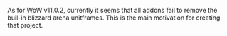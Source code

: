As for WoW v11.0.2, currently it seems that all addons fail to remove the buil-in blizzard arena unitframes. This is the main motivation for creating that project.

